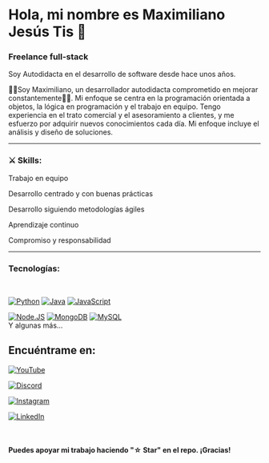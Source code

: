 # Hola, mi nombre es Maximiliano Jesús Tis 👋

### Freelance full-stack

Soy Autodidacta en el desarrollo de software desde hace unos años.

🙋‍♂️Soy Maximiliano, un desarrollador autodidacta comprometido en mejorar constantemente💪🏾. Mi enfoque se centra en la programación orientada a objetos, la lógica en programación y el trabajo en equipo. Tengo experiencia en el trato comercial y el asesoramiento a clientes, y me esfuerzo por adquirir nuevos conocimientos cada día. Mi enfoque incluye el análisis y diseño de soluciones.

<hr>

### ⚔ Skills:

Trabajo en equipo

Desarrollo centrado y con buenas prácticas

Desarrollo siguiendo metodologías ágiles

Aprendizaje continuo

Compromiso y responsabilidad
<br>

<hr>

### Tecnologías:
</br>

[![Python](https://img.shields.io/badge/Python-yellow?style=for-the-badge&logo=python&logoColor=white&labelColor=101010)]()
[![Java](https://img.shields.io/badge/Java-007396?style=for-the-badge&logo=java&logoColor=white&labelColor=101010)]()
[![JavaScript](https://img.shields.io/badge/JavaScript-F7DF1E?style=for-the-badge&logo=javascript&logoColor=white&labelColor=101010)]()
</br>

[![Node.JS](https://img.shields.io/badge/Node.JS-339933?style=for-the-badge&logo=node.js&logoColor=white&labelColor=101010)]()
[![MongoDB](https://img.shields.io/badge/MongoDB-47A248?style=for-the-badge&logo=mongodb&logoColor=white&labelColor=101010)]()
[![MySQL](https://img.shields.io/badge/MySQL-4479A1?style=for-the-badge&logo=mysql&logoColor=white&labelColor=101010)]()
</br>
Y algunas más...

## Encuéntrame en:

[![YouTube](https://img.shields.io/badge/YouTube-@maxi.-FF0000?style=for-the-badge&logo=youtube&logoColor=white&labelColor=101010)](https://youtube.com/@maxi.?si=7eVLgJUIdy83evR0)

[![Discord](https://img.shields.io/badge/Buscame_en_Discord-maxi(acavaunguionbajo)devtis-5865F2?style=for-the-badge&logo=discord&logoColor=white&labelColor=101010)](maxi_devtis)

[![Instagram](https://img.shields.io/badge/Instagram-@maxijtis-E4405F?style=for-the-badge&logo=instagram&logoColor=white&labelColor=101010)](https://instagram.com/maxijtis)

[![LinkedIn](https://img.shields.io/badge/LinkedIn-maximilianojtis-0077B5?style=for-the-badge&logo=linkedin&logoColor=white&labelColor=101010)](https://www.linkedin.com/in/maximilianojtis/)

</br>

#### Puedes apoyar mi trabajo haciendo "☆ Star" en el repo. ¡Gracias!
